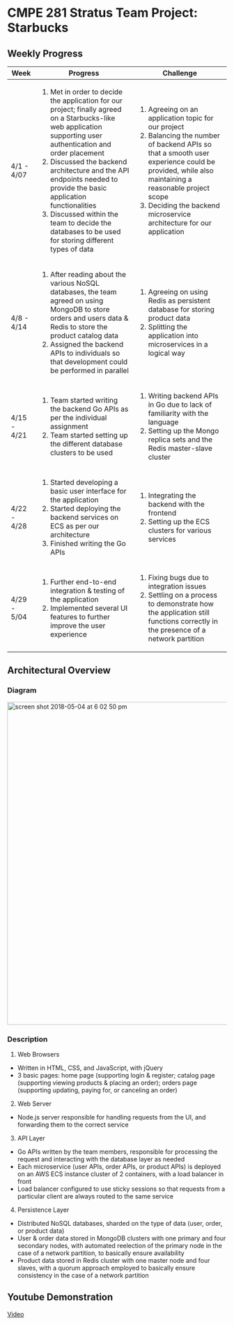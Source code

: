 # CMPE 281 Stratus Team Project: Starbucks

## Weekly Progress

| Week  | Progress  | Challenge  |
| ------------ | ------------ | ------------ |
| 4/1 - 4/07 | <ol><li>Met in order to decide the application for our project; finally agreed on a Starbucks-like web application supporting user authentication and order placement</li><li>Discussed the backend architecture and the API endpoints needed to provide the basic application functionalities</li><li>Discussed within the team to decide the databases to be used for storing different types of data</li></ol> | <ol><li>Agreeing on an application topic for our project</li><li>Balancing the number of backend APIs so that a smooth user experience could be provided, while also maintaining a reasonable project scope</li><li>Deciding the backend microservice architecture for our application</li></ol>|
| 4/8 - 4/14 | <ol><li>After reading about the various NoSQL databases, the team agreed on using MongoDB to store orders and users data &amp; Redis to store the product catalog data</li><li>Assigned the backend APIs to individuals so that development could be performed in parallel</li></ol> | <ol><li>Agreeing on using Redis as persistent database for storing product data</li><li>Splitting the application into microservices in a logical way</li></ol>  |
| 4/15 - 4/21 | <ol><li>Team started writing the backend Go APIs as per the individual assignment</li><li>Team started setting up the different database clusters to be used</li></ol>  | <ol><li>Writing backend APIs in Go due to lack of familiarity with the language</li><li>Setting up the Mongo replica sets and the Redis master-slave cluster</li></ol>  |
| 4/22 - 4/28 | <ol><li>Started developing a basic user interface for the application</li><li>Started deploying the backend services on ECS as per our architecture</li><li>Finished writing the Go APIs</li></ol>  | <ol><li>Integrating the backend with the frontend</li><li>Setting up the ECS clusters for various services</li></ol>  |
| 4/29 - 5/04 | <ol><li>Further end-to-end integration &amp; testing of the application</li><li>Implemented several UI features to further improve the user experience</li></ol>  | <ol><li>Fixing bugs due to integration issues</li><li>Settling on a process to demonstrate how the application still functions correctly in the presence of a network partition</li></ol>  |


## Architectural Overview

### Diagram

<img width="739" alt="screen shot 2018-05-04 at 6 02 50 pm" src="https://user-images.githubusercontent.com/32351699/39658180-777b8858-4fc5-11e8-84a5-7de086138b7e.png">


### Description

1. Web Browsers
  * Written in HTML, CSS, and JavaScript, with jQuery
  * 3 basic pages: home page (supporting login &amp; register; catalog page (supporting viewing products &amp; placing an order); orders page (supporting updating, paying for, or canceling an order)
2. Web Server
  * Node.js server responsible for handling requests from the UI, and forwarding them to the correct service
3. API Layer
  * Go APIs written by the team members, responsible for processing the request and interacting with the database layer as needed
  * Each microservice (user APIs, order APIs, or product APIs) is deployed on an AWS ECS instance cluster of 2 containers, with a load balancer in front
  * Load balancer configured to use sticky sessions so that requests from a particular client are always routed to the same service
4. Persistence Layer
  * Distributed NoSQL databases, sharded on the type of data (user, order, or product data)
  * User &amp; order data stored in MongoDB clusters with one primary and four secondary nodes, with automated reelection of the primary node in the case of a network partition, to basically ensure availability
  * Product data stored in Redis cluster with one master node and four slaves, with a quorum approach employed to basically ensure consistency in the case of a network partition

## Youtube Demonstration

[Video](https://youtu.be/yLtQAJmPgJo)
